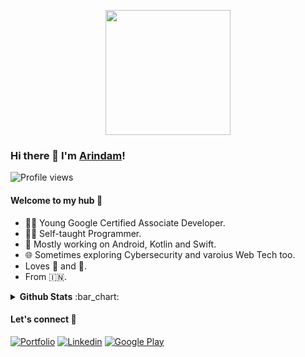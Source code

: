 <p align="center">
  <img src="https://github.com/PatilShreyas/PatilShreyas/blob/master/welcome.png?raw=true" height="200" />
</p>

### Hi there 👋 I'm [Arindam](https://arindamxd.github.io/)!
![Profile views](https://gpvc.arturio.dev/arindamxd)


#### Welcome to my hub :gem:

- 👨‍🎓 Young Google Certified Associate Developer.
- 👨‍💻 Self-taught Programmer.
- 📱 Mostly working on Android, Kotlin and Swift.
- 🌐 Sometimes exploring Cybersecurity and varoius Web Tech too.
- Loves 🎵 and :camera_flash:.
- From 🇮🇳.

<details>
  <summary><b>Github Stats</b> :bar_chart:</summary>
  <p align="center"> <img src="https://github-readme-stats.vercel.app/api?username=arindamxd&count_private=true&show_icons=true&include_all_commits=true" alt="Arindam Karmakar | Stats" />
</details>


#### Let's connect 🔗

[![Portfolio](https://img.shields.io/badge/-portfolio-gray?style=for-the-badge&logo=Google-Chrome&logoColor=white)](https://arindamxd.github.io/)
[![Linkedin](https://img.shields.io/badge/-linkedin-blue?style=for-the-badge&logo=Linkedin)](https://www.linkedin.com/in/patil-shreyas/)
[![Google Play](https://img.shields.io/badge/-playstore-dardgreen?style=for-the-badge&logo=Google-Play)](https://play.google.com/store/apps/dev?id=8427782270571014251)
